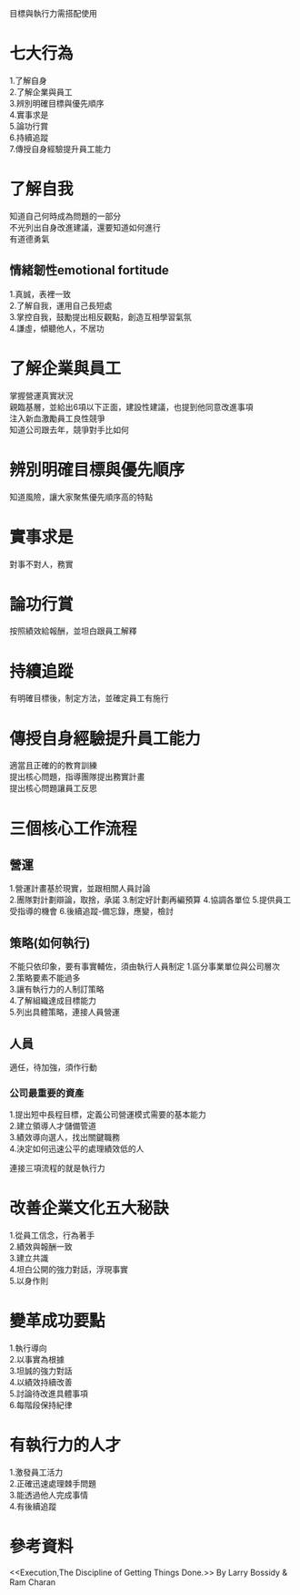 目標與執行力需搭配使用  

# 七大行為
1.了解自身  
2.了解企業與員工  
3.辨別明確目標與優先順序  
4.實事求是  
5.論功行賞  
6.持續追蹤  
7.傳授自身經驗提升員工能力  

# 了解自我
知道自己何時成為問題的一部分  
不光列出自身改進建議，還要知道如何進行  
有道德勇氣  
## 情緒韌性emotional fortitude  
1.真誠，表裡一致    
2.了解自我，運用自己長短處  
3.掌控自我，鼓勵提出相反觀點，創造互相學習氣氛  
4.謙虛，傾聽他人，不居功    

# 了解企業與員工
掌握營運真實狀況  
親臨基層，並給出6項以下正面，建設性建議，也提到他同意改進事項    
注入新血激勵員工良性競爭  
知道公司跟去年，競爭對手比如何  

# 辨別明確目標與優先順序
知道風險，讓大家聚焦優先順序高的特點  

# 實事求是
對事不對人，務實  

# 論功行賞
按照績效給報酬，並坦白跟員工解釋  

# 持續追蹤
有明確目標後，制定方法，並確定員工有施行 

# 傳授自身經驗提升員工能力  
適當且正確的的教育訓練  
提出核心問題，指導團隊提出務實計畫  
提出核心問題讓員工反思  

# 三個核心工作流程  
## 營運  
1.營運計畫基於現實，並跟相關人員討論  
2.團隊對計劃辯論，取捨，承諾
3.制定好計劃再編預算
4.協調各單位
5.提供員工受指導的機會
6.後續追蹤-備忘錄，應變，檢討

## 策略(如何執行)  
不能只依印象，要有事實輔佐，須由執行人員制定 
1.區分事業單位與公司層次  
2.策略要素不能過多  
3.讓有執行力的人制訂策略  
4.了解組織達成目標能力  
5.列出具體策略，連接人員營運  
## 人員  
適任，待加強，須作行動  
### 公司最重要的資產  
1.提出短中長程目標，定義公司營運模式需要的基本能力  
2.建立領導人才儲備管道  
3.績效導向選人，找出關鍵職務  
4.決定如何迅速公平的處理績效低的人

連接三項流程的就是執行力  

# 改善企業文化五大秘訣
1.從員工信念，行為著手   
2.績效與報酬一致  
3.建立共識  
4.坦白公開的強力對話，浮現事實  
5.以身作則  

# 變革成功要點
1.執行導向  
2.以事實為根據  
3.坦誠的強力對話  
4.以績效持續改善  
5.討論待改進具體事項  
6.每階段保持紀律  

# 有執行力的人才  
1.激發員工活力  
2.正確迅速處理棘手問題  
3.能透過他人完成事情  
4.有後續追蹤  


# 參考資料 
<<Execution,The Discipline of Getting Things Done.>> By Larry Bossidy & Ram Charan
